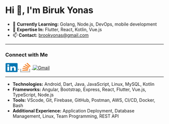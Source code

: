 <h1>Hi 👋, I'm Biruk Yonas</h1>
<!-- <h3 align="center">Full-Stack Developer | Web & Mobile Applications</h3> -->

- 🌱 **Currently Learning:** Golang, Node.js, DevOps, mobile development
- 💬 **Expertise In:** Flutter, React, Kotlin, Vue.js
- 📫 **Contact:** brookyonas@gmail.com

---

<h3 align="left">Connect with Me</h3>
<p align="left">
  <a href="https://linkedin.com/in/biruk-yonas" target="blank">
    <img align="center" src="https://raw.githubusercontent.com/devicons/devicon/master/icons/linkedin/linkedin-original.svg" alt="LinkedIn" height="30" width="40" />
  </a> 
  <a href="https://stackoverflow.com/users/14139196" target="blank">
    <img align="center" src="https://raw.githubusercontent.com/devicons/devicon/master/icons/stackoverflow/stackoverflow-original.svg" alt="Stack Overflow" height="30" width="40" />
  </a> 
  <a href="mailto:brookyonas@gmail.com" target="blank">
    <img align="center" src="https://upload.wikimedia.org/wikipedia/commons/4/4e/Gmail_Icon.png" alt="Gmail" height="30" width="40" />
  </a>
</p>


---

- **Technologies:** Android, Dart, Java, JavaScript, Linux, MySQL, Kotlin
- **Frameworks:** Angular, Bootstrap, Express, React, Flutter, Vue.js, TypeScript, Node.js
- **Tools:** VScode, Git, Firebase, GitHub, Postman, AWS, CI/CD, Docker, Bash
- **Additional Experience:** Application Deployment, Database Management, Linux, Team Programming, REST API
